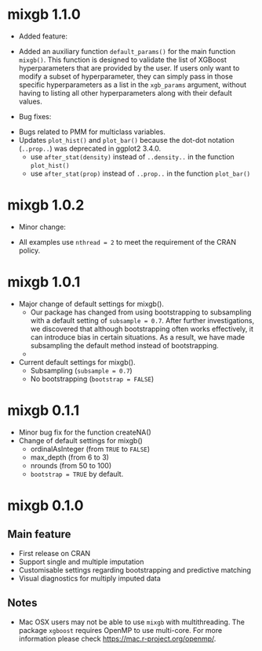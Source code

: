 # mixgb 1.1.0
  * Added feature:
  - Added an auxiliary function `default_params()` for the main function `mixgb()`. 
    This function is designed to validate the list of XGBoost hyperparameters that are provided by the user. If users only want to modify a subset of hyperparameter, they can simply pass in those specific hyperparameters as a list in the `xgb_params` argument, without having to listing all other hyperparameters along with their default values.
	
  * Bug fixes:
  - Bugs related to PMM for multiclass variables.
  - Updates `plot_hist()` and `plot_bar()` because the dot-dot notation (`..prop..`) was deprecated in ggplot2 3.4.0.
    - use `after_stat(density)` instead of `..density..` in the function `plot_hist()`
    - use `after_stat(prop)` instead of `..prop..` in the function `plot_bar()`
  
# mixgb 1.0.2
  * Minor change:
  - All examples use `nthread = 2` to meet the requirement of the CRAN policy.
 
# mixgb 1.0.1
  * Major change of default settings for mixgb().
     - Our package has changed from using bootstrapping to subsampling with a default setting of `subsample = 0.7`. After further investigations, we discovered that although bootstrapping often works effectively, it can introduce bias in certain situations. As a result, we have made subsampling the default method instead of bootstrapping.
     - 
  * Current default settings for mixgb().
    -  Subsampling (`subsample = 0.7`) 
    -  No bootstrapping (`bootstrap = FALSE`)
  

# mixgb 0.1.1
* Minor bug fix for the function createNA()
* Change of default settings for mixgb()
  - ordinalAsInteger (from `TRUE` to `FALSE`)
  - max_depth (from 6 to 3)
  - nrounds (from 50 to 100)
  - `bootstrap = TRUE` by default. 


# mixgb 0.1.0
## Main feature
* First release on CRAN
* Support single and multiple imputation
* Customisable settings regarding bootstrapping and predictive matching
* Visual diagnostics for multiply imputed data

## Notes
* Mac OSX users may not be able to use `mixgb` with multithreading. The package `xgboost` requires OpenMP to use multi-core. For more information please check https://mac.r-project.org/openmp/.
